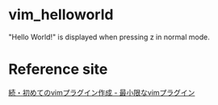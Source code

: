 # vim_helloworld

"Hello World!" is displayed when pressing z in normal mode.

# Reference site

[続・初めてのvimプラグイン作成 - 最小限なvimプラグイン](https://qiita.com/bonjin6770@github/items/31e60707ecf2ad6c4496)
